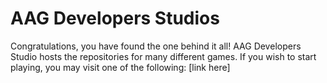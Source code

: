 # AAG Developers Studios
Congratulations, you have found the one behind it all!
AAG Developers Studio hosts the repositories for many different games. If you wish to start playing, you may visit one of the following:
[link here]
